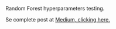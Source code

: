 Random Forest hyperparameters testing.

Se complete post at [Medium, clicking here.](https://gustavorsantos.medium.com/understanding-random-forests-hyperparameters-with-images-9b53fce32cb3)
